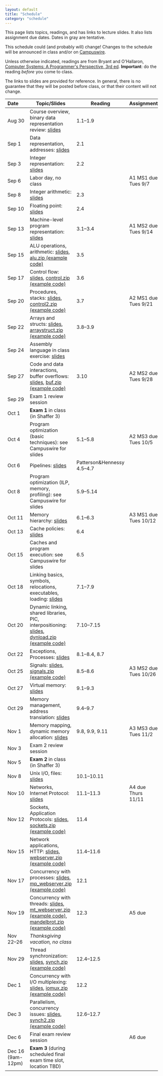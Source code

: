 ```yaml
---
layout: default
title: "Schedule"
category: "schedule"
---
```


This page lists topics, readings, and has links to lecture slides.
It also lists assignment due dates.  Dates <span class="tentative">in
gray</span> are tentative.

This schedule could (and probably will) change!  Changes
to the schedule will be announced in class and/or on
[Campuswire](https://campuswire.com).

Unless otherwise indicated, readings are from Bryant and
O'Hallaron, [Computer Systems: A Programmer's Perspective, 3rd
ed](https://csapp.cs.cmu.edu/).  **Important**: do the reading *before*
you come to class.

The links to slides are provided for reference.  In general, there is no
guarantee that they will be posted before class, or that their content
will not change.

Date&nbsp;&nbsp;&nbsp;&nbsp;&nbsp; | Topic/Slides | Reading | Assignment
------------------ | ------------ | ------- | ----------
Aug 30             | Course overview, binary data representation review: [slides](lectures/lecture01-public.pdf) | 1.1–1.9
Sep 1             | Data representation, addresses: [slides](lectures/lecture02-public.pdf) | 2.1
Sep 3             | Integer representation: [slides](lectures/lecture03-public.pdf) | 2.2
Sep 6              | Labor day, no class | | A1 MS1 due Tues 9/7
Sep 8              | Integer arithmetic: [slides](lectures/lecture04-public.pdf) | 2.3 | 
Sep 10             | Floating point: [slides](lectures/lecture05-public.pdf) | 2.4 |
Sep 13              | Machine-level program representation: [slides](lectures/lecture06-public.pdf) | 3.1–3.4 | A1 MS2 due Tues 9/14
Sep 15              | ALU operations, arithmetic: [slides](lectures/lecture07-public.pdf), [alu.zip (example code)](lectures/alu.zip) | 3.5 | 
Sep 17             | Control flow: [slides](lectures/lecture08-public.pdf), [control.zip (example code)](lectures/control.zip) | 3.6 |
Sep 20             | Procedures, stacks: [slides](lectures/lecture09-public.pdf), [control2.zip (example code)](lectures/control2.zip) | 3.7 | A2 MS1 due Tues 9/21
Sep 22             | Arrays and structs: [slides](lectures/lecture10-public.pdf), [arraystruct.zip (example code)](lectures/arraystruct.zip) | 3.8–3.9 | 
Sep 24             | Assembly language in class exercise: [slides](lectures/assembly-exercise-public.pdf) | | 
Sep 27             | Code and data interactions, buffer overflows: [slides](lectures/lecture11-public.pdf), [buf.zip (example code)](lectures/buf.zip) | 3.10 | A2 MS2 due Tues 9/28
Sep 29             | Exam 1 review session
Oct 1              | **Exam 1** in class (in Shaffer 3)
Oct 4             | Program optimization (basic techniques): see Campuswire for slides | 5.1–5.8 | A2 MS3 due Tues 10/5
Oct 6             | Pipelines: [slides](lectures/lecture13-public.pdf) | Patterson&amp;Hennessy 4.5–4.7 | 
Oct 8              | Program optimization (ILP, memory, profiling): see Campuswire for slides | 5.9–5.14 |
Oct 11              | Memory hierarchy: [slides](lectures/lecture15-public.pdf) | 6.1–6.3 | A3 MS1 due Tues 10/12
Oct 13              | Cache policies: [slides](lectures/lecture16-public.pdf) | 6.4
Oct 15              | Caches and program execution: see Campuswire for slides | 6.5 |
Oct 18             | Linking basics, symbols, relocations, executables, loading: [slides](lectures/lecture18-public.pdf) | 7.1–7.9 |
Oct 20             | Dynamic linking, shared libraries, PIC, interpositioning: [slides](lectures/lecture19-public.pdf), [dynload.zip (example code)](lectures/dynload.zip) | 7.10–7.15 |
Oct 22             | Exceptions, Processes: [slides](lectures/lecture20-public.pdf) | 8.1–8.4, 8.7 |
Oct 25             | Signals: [slides](lectures/lecture21-public.pdf), [signals.zip (example code)](lectures/signals.zip) | 8.5–8.6 |  A3 MS2 due Tues 10/26
Oct 27             | Virtual memory: [slides](lectures/lecture22-public.pdf) | 9.1–9.3 |
Oct 29             | Memory management, address translation: [slides](lectures/lecture23-public.pdf) | 9.4–9.7 |
Nov 1             | Memory mapping, dynamic memory allocation: [slides](lectures/lecture24-public.pdf) | 9.8, 9.9, 9.11 | A3 MS3 due Tues 11/2
Nov 3             | Exam 2 review session
Nov 5              | **Exam 2** in class (in Shaffer 3)
Nov 8             | Unix I/O, files: [slides](lectures/lecture25-public.pdf) | 10.1–10.11 |
Nov 10              | Networks, Internet Protocol: [slides](lectures/lecture26-public.pdf) | 11.1–11.3 | A4 due Thurs 11/11
Nov 12              | Sockets, Application Protocols: [slides](lectures/lecture27-public.pdf), [sockets.zip (example code)](lectures/sockets.zip) | 11.4 |
Nov 15              | Network applications, HTTP: [slides](lectures/lecture28-public.pdf), [webserver.zip (example code)](lectures/webserver.zip) | 11.4–11.6 | 
Nov 17              | Concurrency with processes: [slides](lectures/lecture29-public.pdf), [mp\_webserver.zip (example code)](lectures/mp_webserver.zip) | 12.1 | 
Nov 19             | Concurrency with threads: [slides](lectures/lecture30-public.pdf), [mt\_webserver.zip (example code)](lectures/mt_webserver.zip), [mandelbrot.zip (example code)](lectures/mandelbrot.zip) | 12.3 | <span class="tentative">A5 due</span>
Nov 22–26          | *Thanksgiving vacation, no class*
Nov 29             | Thread synchronization: [slides](lectures/lecture31-public.pdf), [synch.zip (example code)](lectures/synch.zip) | 12.4–12.5
Dec 1             | Concurrency with I/O multiplexing: [slides](lectures/lecture32-public.pdf), [iomux.zip (example code)](lectures/iomux.zip) | 12.2 | 
Dec 3             | Parallelism, concurrency issues: [slides](lectures/lecture33-public.pdf), [synch2.zip (example code)](lectures/synch2.zip) | 12.6–12.7 |
Dec 6             | Final exam review session | | <span class="tentative">A6 due</span>
Dec 16<br>(9am-12pm)   | **Exam 3** (during scheduled final exam time slot, location TBD)
